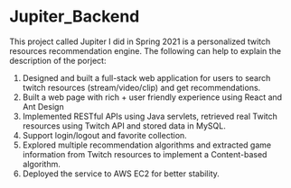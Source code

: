# Jupiter_Backend
This project called Jupiter I did in Spring 2021 is a personalized twitch resources recommendation engine. 
The following can help to explain the description of the porject:
1. Designed and built a full-stack web application for users to search twitch resources (stream/video/clip) and get recommendations. 
2. Built a web page with rich + user friendly experience using React and Ant Design
3. Implemented RESTful APIs using Java servlets, retrieved real Twitch resources using Twitch API and stored data in MySQL.
4. Support login/logout and favorite collection.
5. Explored multiple recommendation algorithms and extracted game information from Twitch resources to implement a Content-based algorithm.
6. Deployed the service to AWS EC2 for better stability.
